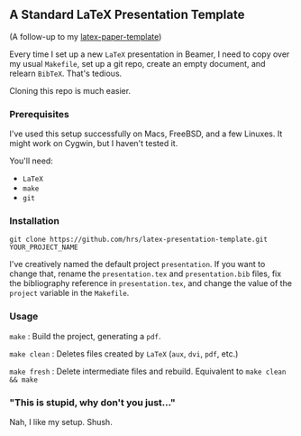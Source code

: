## A Standard LaTeX Presentation Template ##

(A follow-up to my [latex-paper-template](https://github.com/hrs/latex-paper-template))

Every time I set up a new `LaTeX` presentation in Beamer, I need to copy over my usual `Makefile`, set up a git repo, create an empty document, and relearn `BibTeX`. That's tedious.

Cloning this repo is much easier.

### Prerequisites ###

I've used this setup successfully on Macs, FreeBSD, and a few Linuxes. It might work on Cygwin, but I haven't tested it.

You'll need:

- `LaTeX`
- `make`
- `git`

### Installation ###

`git clone https://github.com/hrs/latex-presentation-template.git YOUR_PROJECT_NAME`

I've creatively named the default project `presentation`. If you want to change that, rename the `presentation.tex` and `presentation.bib` files, fix the bibliography reference in `presentation.tex`, and change the value of the `project` variable in the `Makefile`.

### Usage ###

`make`
: Build the project, generating a `pdf`.

`make clean`
: Deletes files created by `LaTeX` (`aux`, `dvi`, `pdf`, etc.)

`make fresh`
: Delete intermediate files and rebuild. Equivalent to `make clean && make`

### "This is stupid, why don't you just..." ###

Nah, I like my setup. Shush.
